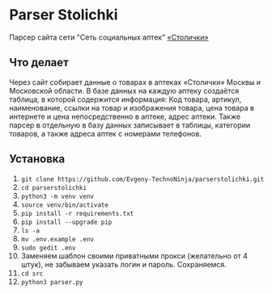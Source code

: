 # Parser Stolichki

Парсер сайта сети "Сеть социальных аптек" [«Столички»](https://stolichki.ru/)

## Что делает

Через сайт собирает данные о товарах в аптеках «Столички» Москвы и Московской области. В базе данных на каждую аптеку создаётся таблица, 
в которой содержится информация: Код товара, артикул, наименование, ссылки на товар и изображения товара, цена товара в 
интернете и цена непосредственно в аптеке, адрес аптеки. Также парсер в отдельную в базу данных записывает в таблицы, 
категории товаров, а также адреса аптек с номерами телефонов.

## Установка

1. `git clone https://github.com/Evgeny-TechnoNinja/parserstolichki.git`
2. `cd parserstolichki`
3. `python3 -m venv venv`
4. `source venv/bin/activate`
5. `pip install -r requirements.txt`
6. `pip install --upgrade pip`
7. `ls -a`
8. `mv .env.example .env`
9. `sudo gedit .env`
10. Заменяем шаблон своими приватными прокси (желательно от 4 штук), не забываем указать логин и пароль. Сохраняемся.
11. `cd src`  
12. `python3 parser.py`